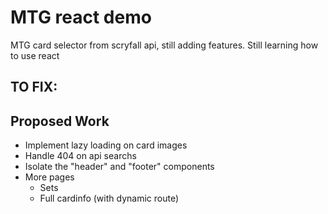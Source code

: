 # MTG react demo

MTG card selector from scryfall api, still adding features. Still learning how to use react

## TO FIX: 

## Proposed Work
- Implement lazy loading on card images
- Handle 404 on api searchs
- Isolate the "header" and "footer" components
- More pages
    - Sets
    - Full cardinfo (with dynamic route)

